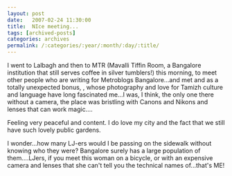 ```yaml
---
layout: post
date:	2007-02-24 11:30:00
title:  NIce meeting...
tags: [archived-posts]
categories: archives
permalink: /:categories/:year/:month/:day/:title/
---
```

I went to Lalbagh and then to MTR (Mavalli Tiffin Room, a Bangalore institution that still serves coffee in silver tumblers!) this morning, to meet other people who are writing for Metroblogs Bangalore...and met <LJ user="anitab"> and as a totally unexpected bonus, <LJ user="cyberscorpion">, whose photography and love for Tamizh culture and language have long fascinated me...I was, I think, the only one there without a camera, the place was bristling with Canons and Nikons and lenses that can work magic....

Feeling very peaceful and content. I do love my city and the fact that we still have such lovely public gardens.

I wonder...how many LJ-ers would I be passing on the sidewalk without knowing who they were? Bangalore surely has a large population of them....LJers, if you meet this woman on a bicycle, or with an expensive camera and lenses that she can't tell you the technical names of...that's ME!
